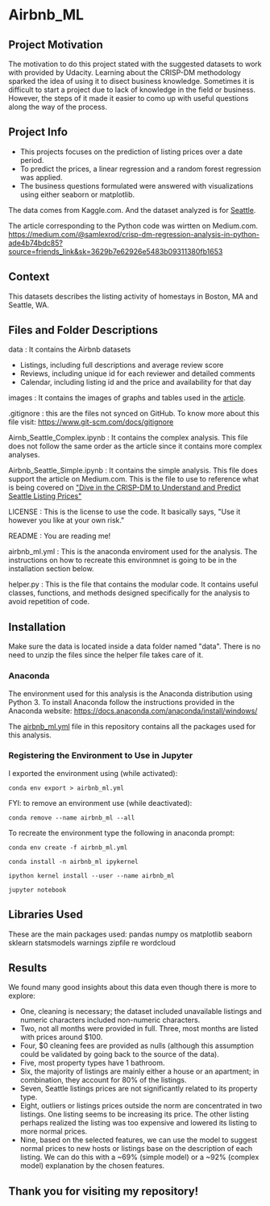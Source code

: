 # Airbnb_ML

## Project Motivation
The motivation to do this project stated with the suggested datasets to work with provided by Udacity. Learning about the CRISP-DM methodology sparked the idea of using it to disect business knowledge. Sometimes it is difficult to start a project due to lack of knowledge in the field or business. However, the steps of it made it easier to como up with useful questions along the way of the process. 

## Project Info
* This projects focuses on the prediction of listing prices over a date period. 
* To predict the prices, a linear regression and a random forest regression was applied. 
* The business questions formulated were answered with visualizations using either seaborn or matplotlib.

The data comes from Kaggle.com. And the dataset analyzed is for [Seattle](https://www.kaggle.com/airbnb/seattle/data). 

The article corresponding to the Python code was wirtten on Medium.com.
https://medium.com/@samlexrod/crisp-dm-regression-analysis-in-python-ade4b74bdc85?source=friends_link&sk=3629b7e62926e5483b09311380fb1653

## Context
This datasets describes the listing activity of homestays in Boston, MA and Seattle, WA.

## Files and Folder Descriptions

data : It contains the Airbnb datasets
* Listings, including full descriptions and average review score 
* Reviews, including unique id for each reviewer and detailed comments 
* Calendar, including listing id and the price and availability for that day 

images : It contains the images of graphs and tables used in the [article](https://medium.com/@samlexrod/crisp-dm-regression-analysis-in-python-ade4b74bdc85).

.gitignore : this are the files not synced on GitHub. To know more about this file visit: https://www.git-scm.com/docs/gitignore

Airnb_Seattle_Complex.ipynb : It contains the complex analysis. This file does not follow the same order as the article since it contains more complex analyses.

Airbnb_Seattle_Simple.ipynb : It contains the simple analysis. This file does support the article on Medium.com. This is the file to use to reference what is being covered on ["Dive in the CRISP-DM to Understand and Predict Seattle Listing Prices"](https://medium.com/@samlexrod/crisp-dm-regression-analysis-in-python-ade4b74bdc85?source=friends_link&sk=3629b7e62926e5483b09311380fb1653)

LICENSE : This is the license to use the code. It basically says, "Use it however you like at your own risk."

README : You are reading me!

airbnb_ml.yml : This is the anaconda enviroment used for the analysis. The instructions on how to recreate this environmnet is going to be in the installation section below.

helper.py : This is the file that contains the modular code. It contains useful classes, functions, and methods designed specifically for the analysis to avoid repetition of code.

    
## Installation

Make sure the data is located inside a data folder named "data". 
There is no need to unzip the files since the helper file takes care of it.

### Anaconda
The environment used for this analysis is the Anaconda distribution using Python 3. 
To install Anaconda follow the instructions provided in the Anaconda website:
   https://docs.anaconda.com/anaconda/install/windows/

The [airbnb_ml.yml](https://github.com/sammyrod/Airbnb_ML/blob/master/airbnb_ml.yml) file in this repository contains all the packages used for this analysis.

### Registering the Environment to Use in Jupyter

I exported the environment using (while activated):
```
conda env export > airbnb_ml.yml
```
FYI: to remove an environment use (while deactivated): 
```
conda remove --name airbnb_ml --all
```

To recreate the environment type the following in anaconda prompt:
```
conda env create -f airbnb_ml.yml

conda install -n airbnb_ml ipykernel

ipython kernel install --user --name airbnb_ml

jupyter notebook
```

## Libraries Used

These are the main packages used:
   pandas
   numpy
   os
   matplotlib
   seaborn
   sklearn
   statsmodels
   warnings
   zipfile 
   re
   wordcloud 
   
## Results   

We found many good insights about this data even though there is more to explore:

* One, cleaning is necessary; the dataset included unavailable listings and numeric characters included non-numeric characters.
* Two, not all months were provided in full.
Three, most months are listed with prices around $100.
* Four, $0 cleaning fees are provided as nulls (although this assumption could be validated by going back to the source of the data).
* Five, most property types have 1 bathroom.
* Six, the majority of listings are mainly either a house or an apartment; in combination, they account for 80% of the listings.
* Seven, Seattle listings prices are not significantly related to its property type.
* Eight, outliers or listings prices outside the norm are concentrated in two listings. One listing seems to be increasing its price. The other listing perhaps realized the listing was too expensive and lowered its listing to more normal prices.
* Nine, based on the selected features, we can use the model to suggest normal prices to new hosts or listings base on the description of each listing. We can do this with a ~69% (simple model) or a ~92% (complex model) explanation by the chosen features.
   

## Thank you for visiting my repository!
